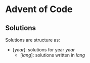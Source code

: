 # Advent of Code

## Solutions

Solutions are structure as:

- [_year_]: solutions for year _year_
  - [_lang_]: solutions written in _lang_

